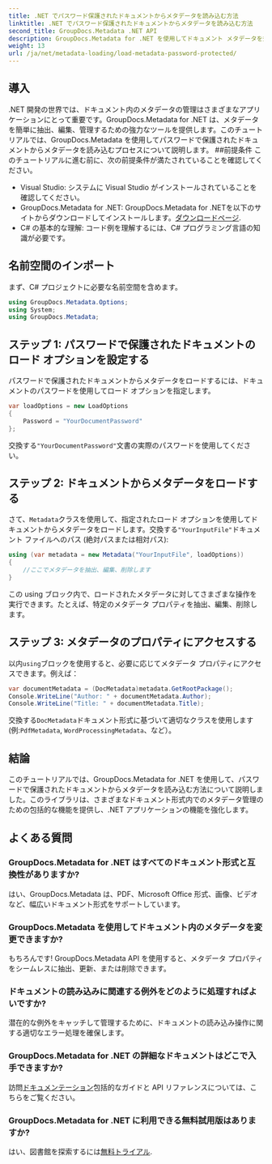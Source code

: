```yaml
---
title: .NET でパスワード保護されたドキュメントからメタデータを読み込む方法
linktitle: .NET でパスワード保護されたドキュメントからメタデータを読み込む方法
second_title: GroupDocs.Metadata .NET API
description: GroupDocs.Metadata for .NET を使用してドキュメント メタデータを効率的に管理する方法を学びます。.NET アプリケーションでメタデータをシームレスに抽出、編集、処理します。
weight: 13
url: /ja/net/metadata-loading/load-metadata-password-protected/
---
```

## 導入
.NET 開発の世界では、ドキュメント内のメタデータの管理はさまざまなアプリケーションにとって重要です。GroupDocs.Metadata for .NET は、メタデータを簡単に抽出、編集、管理するための強力なツールを提供します。このチュートリアルでは、GroupDocs.Metadata を使用してパスワードで保護されたドキュメントからメタデータを読み込むプロセスについて説明します。
##前提条件
このチュートリアルに進む前に、次の前提条件が満たされていることを確認してください。
- Visual Studio: システムに Visual Studio がインストールされていることを確認してください。
-  GroupDocs.Metadata for .NET: GroupDocs.Metadata for .NETを以下のサイトからダウンロードしてインストールします。[ダウンロードページ](https://releases.groupdocs.com/metadata/net/).
- C# の基本的な理解: コード例を理解するには、C# プログラミング言語の知識が必要です。

## 名前空間のインポート
まず、C# プロジェクトに必要な名前空間を含めます。
```csharp
using GroupDocs.Metadata.Options;
using System;
using GroupDocs.Metadata;
```
## ステップ 1: パスワードで保護されたドキュメントのロード オプションを設定する
パスワードで保護されたドキュメントからメタデータをロードするには、ドキュメントのパスワードを使用してロード オプションを指定します。
```csharp
var loadOptions = new LoadOptions
{
    Password = "YourDocumentPassword"
};
```
交換する`"YourDocumentPassword"`文書の実際のパスワードを使用してください。
## ステップ 2: ドキュメントからメタデータをロードする
さて、`Metadata`クラスを使用して、指定されたロード オプションを使用してドキュメントからメタデータをロードします。交換する`"YourInputFile"`ドキュメント ファイルへのパス (絶対パスまたは相対パス):
```csharp
using (var metadata = new Metadata("YourInputFile", loadOptions))
{
    //ここでメタデータを抽出、編集、削除します
}
```
この using ブロック内で、ロードされたメタデータに対してさまざまな操作を実行できます。たとえば、特定のメタデータ プロパティを抽出、編集、削除します。
## ステップ 3: メタデータのプロパティにアクセスする
以内`using`ブロックを使用すると、必要に応じてメタデータ プロパティにアクセスできます。例えば：
```csharp
var documentMetadata = (DocMetadata)metadata.GetRootPackage();
Console.WriteLine("Author: " + documentMetadata.Author);
Console.WriteLine("Title: " + documentMetadata.Title);
```
交換する`DocMetadata`ドキュメント形式に基づいて適切なクラスを使用します (例:`PdfMetadata`, `WordProcessingMetadata`、など）。

## 結論
このチュートリアルでは、GroupDocs.Metadata for .NET を使用して、パスワードで保護されたドキュメントからメタデータを読み込む方法について説明しました。このライブラリは、さまざまなドキュメント形式内でのメタデータ管理のための包括的な機能を提供し、.NET アプリケーションの機能を強化します。

## よくある質問
### GroupDocs.Metadata for .NET はすべてのドキュメント形式と互換性がありますか?
はい、GroupDocs.Metadata は、PDF、Microsoft Office 形式、画像、ビデオなど、幅広いドキュメント形式をサポートしています。
### GroupDocs.Metadata を使用してドキュメント内のメタデータを変更できますか?
もちろんです! GroupDocs.Metadata API を使用すると、メタデータ プロパティをシームレスに抽出、更新、または削除できます。
### ドキュメントの読み込みに関連する例外をどのように処理すればよいですか?
潜在的な例外をキャッチして管理するために、ドキュメントの読み込み操作に関する適切なエラー処理を確保します。
### GroupDocs.Metadata for .NET の詳細なドキュメントはどこで入手できますか?
訪問[ドキュメンテーション](https://tutorials.groupdocs.com/metadata/net/)包括的なガイドと API リファレンスについては、こちらをご覧ください。
### GroupDocs.Metadata for .NET に利用できる無料試用版はありますか?
はい、図書館を探索するには[無料トライアル](https://releases.groupdocs.com/).